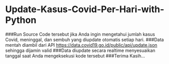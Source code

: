 # Update-Kasus-Covid-Per-Hari-with-Python
###Run Source Code tersebut jika Anda ingin mengetahui jumlah kasus Covid, meninggal, dan sembuh yang diupdate otomatis setiap hari. 
###Data mentah diambil dari API https://data.covid19.go.id/public/api/update.json sehingga dijamin valid
###Data diupdate secara realtime menyesuaikan tanggal saat Anda mengeksekusi kode tersebut
###Terima Kasih...
